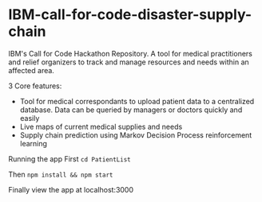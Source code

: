 # IBM-call-for-code-disaster-supply-chain
IBM's Call for Code Hackathon Repository. A tool for medical practitioners and relief organizers to track and manage resources and needs within an affected area. 

3 Core features:
* Tool for medical correspondants to upload patient data to a centralized database. Data can be queried by managers or doctors quickly and easily
* Live maps of current medical supplies and needs
* Supply chain prediction using Markov Decision Process reinforcement learning

Running the app
First ```cd PatientList```

Then ```npm install && npm start```

Finally view the app at localhost:3000

